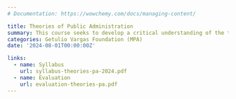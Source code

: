 ```yaml
---
# Documentation: https://wowchemy.com/docs/managing-content/

title: Theories of Public Administration
summary: This course seeks to develop a critical understanding of the trajectory of Public Administration as a distinct theoretical and practical field, highlighting the key milestones and theoretical debates and their impact on public sector reforms in recent decades.
categories: Getulio Vargas Foundation (MPA)
date: '2024-08-01T00:00:00Z'

links:
  - name: Syllabus
    url: syllabus-theories-pa-2024.pdf
  - name: Evaluation
    url: evaluation-theories-pa.pdf
---
```

